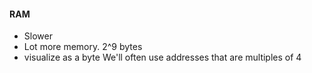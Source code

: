#### RAM
- Slower
- Lot more memory. 2^9 bytes
- visualize as a byte
We'll often use addresses that are multiples of 4


<!--stackedit_data:
eyJoaXN0b3J5IjpbLTEwMjUzOTYzMzBdfQ==
-->